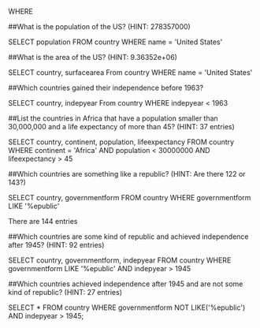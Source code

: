 WHERE

##What is the population of the US? (HINT: 278357000)

SELECT population
FROM country 
WHERE name = 'United States'

##What is the area of the US? (HINT: 9.36352e+06)

SELECT country, surfacearea
From country
WHERE name = 'United States'

##Which countries gained their independence before 1963?

SELECT country, indepyear
From country
WHERE indepyear < 1963


##List the countries in Africa that have a population smaller than 30,000,000 and a life expectancy of more than 45? (HINT: 37 entries)

SELECT country, continent, population, lifeexpectancy
FROM country 
WHERE continent = 'Africa' AND population < 30000000 
AND lifeexpectancy > 45


##Which countries are something like a republic? (HINT: Are there 122 or 143?)

SELECT country, governmentform
FROM country
WHERE governmentform 
LIKE '%epublic'

There are 144 entries


##Which countries are some kind of republic and achieved independence after 1945? (HINT: 92 entries)

SELECT country, governmentform, indepyear
FROM country
WHERE governmentform 
LIKE '%epublic'
AND indepyear > 1945

##Which countries achieved independence after 1945 and are not some kind of republic? (HINT: 27 entries)

SELECT *
FROM country
WHERE governmentform
NOT LIKE('%epublic')
AND indepyear > 1945;